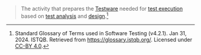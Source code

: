 > The activity that prepares the [Testware](Testware.md) needed for [test execution](Test%20execution.md) based on [test analysis](Test%20analysis.md) and [design](Test%20design.md).[^1]

[^1]: Standard Glossary of Terms used in Software Testing (v4.2.1). Jan 31, 2024. ISTQB. Retrieved from https://glossary.istqb.org/. Licensed under [CC-BY 4.0](https://creativecommons.org/licenses/by/4.0/).